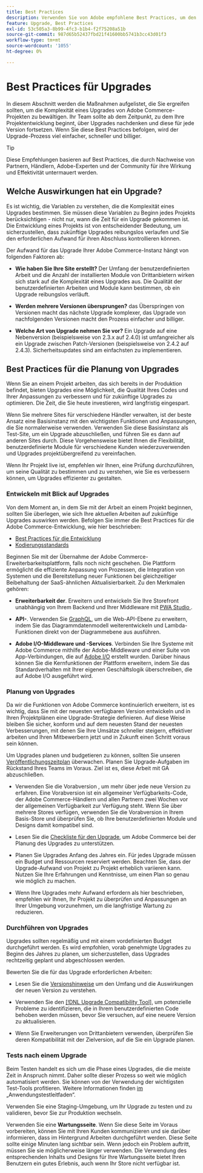 ```yaml
---
title: Best Practices
description: Verwenden Sie von Adobe empfohlene Best Practices, um den Upgrade-Prozess für Ihre Adobe Commerce-Projekte zu verwalten.
feature: Upgrade, Best Practices
exl-id: 53c505a3-8b99-4fc3-b1b4-f2f75208a51b
source-git-commit: 987d65b52437fbd21f41600bb5741b3cc43d01f3
workflow-type: tm+mt
source-wordcount: '1055'
ht-degree: 0%

---
```


# Best Practices für Upgrades

In diesem Abschnitt werden die Maßnahmen aufgelistet, die Sie ergreifen sollten, um die Komplexität eines Upgrades von Adobe Commerce-Projekten zu bewältigen. Ihr Team sollte ab dem Zeitpunkt, zu dem Ihre Projektentwicklung beginnt, über Upgrades nachdenken und diese für jede Version fortsetzen. Wenn Sie diese Best Practices befolgen, wird der Upgrade-Prozess viel einfacher, schneller und billiger.

>[!TIP]
>
>Diese Empfehlungen basieren auf Best Practices, die durch Nachweise von Partnern, Händlern, Adobe-Experten und der Community für ihre Wirkung und Effektivität untermauert werden.

## Welche Auswirkungen hat ein Upgrade?

Es ist wichtig, die Variablen zu verstehen, die die Komplexität eines Upgrades bestimmen. Sie müssen diese Variablen zu Beginn jedes Projekts berücksichtigen - nicht nur, wann die Zeit für ein Upgrade gekommen ist. Die Entwicklung eines Projekts ist von entscheidender Bedeutung, um sicherzustellen, dass zukünftige Upgrades reibungslos verlaufen und Sie den erforderlichen Aufwand für ihren Abschluss kontrollieren können.

Der Aufwand für das Upgrade Ihrer Adobe Commerce-Instanz hängt von folgenden Faktoren ab:

- **Wie haben Sie Ihre Site erstellt?** Der Umfang der benutzerdefinierten Arbeit und die Anzahl der installierten Module von Drittanbietern wirken sich stark auf die Komplexität eines Upgrades aus. Die Qualität der benutzerdefinierten Arbeiten und Module kann bestimmen, ob ein Upgrade reibungslos verläuft.

- **Werden mehrere Versionen übersprungen?** das Überspringen von Versionen macht das nächste Upgrade komplexer, das Upgrade von nachfolgenden Versionen macht den Prozess einfacher und billiger.

- **Welche Art von Upgrade nehmen Sie vor?** Ein Upgrade auf eine Nebenversion (beispielsweise von 2.3.x auf 2.4.0) ist umfangreicher als ein Upgrade zwischen Patch-Versionen (beispielsweise von 2.4.2 auf 2.4.3). Sicherheitsupdates sind am einfachsten zu implementieren.

## Best Practices für die Planung von Upgrades

Wenn Sie an einem Projekt arbeiten, das sich bereits in der Produktion befindet, bieten Upgrades eine Möglichkeit, die Qualität Ihres Codes und Ihrer Anpassungen zu verbessern und für zukünftige Upgrades zu optimieren. Die Zeit, die Sie heute investieren, wird langfristig eingespart.

Wenn Sie mehrere Sites für verschiedene Händler verwalten, ist der beste Ansatz eine Basisinstanz mit den wichtigsten Funktionen und Anpassungen, die Sie normalerweise verwenden. Verwenden Sie diese Basisinstanz als Test-Site, um ein Upgrade abzuschließen, und führen Sie es dann auf anderen Sites durch. Diese Vorgehensweise bietet Ihnen die Flexibilität, benutzerdefinierte Module für verschiedene Kunden wiederzuverwenden und Upgrades projektübergreifend zu vereinfachen.

Wenn Ihr Projekt live ist, empfehlen wir Ihnen, eine Prüfung durchzuführen, um seine Qualität zu bestimmen und zu verstehen, wie Sie es verbessern können, um Upgrades effizienter zu gestalten.

### Entwickeln mit Blick auf Upgrades

Von dem Moment an, in dem Sie mit der Arbeit an einem Projekt beginnen, sollten Sie überlegen, wie sich Ihre aktuellen Arbeiten auf zukünftige Upgrades auswirken werden. Befolgen Sie immer die Best Practices für die Adobe Commerce-Entwicklung, wie hier beschrieben:

- [Best Practices für die Entwicklung](https://developer.adobe.com/commerce/php/best-practices/)
- [Kodierungsstandards](https://developer.adobe.com/commerce/php/coding-standards/)

Beginnen Sie mit der Übernahme der Adobe Commerce-Erweiterbarkeitsplattform, falls noch nicht geschehen. Die Plattform ermöglicht die effiziente Anpassung von Prozessen, die Integration von Systemen und die Bereitstellung neuer Funktionen bei gleichzeitiger Beibehaltung der SaaS-ähnlichen Aktualisierbarkeit. Zu den Merkmalen gehören:

- **Erweiterbarkeit der**. Erweitern und entwickeln Sie Ihre Storefront unabhängig von Ihrem Backend und Ihrer Middleware mit [PWA Studio ](https://developer.adobe.com/commerce/pwa-studio/).

- **API-**. Verwenden Sie [GraphQL](https://developer.adobe.com/commerce/webapi/graphql/index.html), um die Web-API-Ebene zu erweitern, indem Sie das Diagrammdatenmodell weiterentwickeln und Lambda-Funktionen direkt von der Diagrammebene aus ausführen.

- **Adobe I/O-Middleware und -Services**. Verbinden Sie Ihre Systeme mit Adobe Commerce mithilfe der Adobe-Middleware und einer Suite von App-Verbindungen, die auf [Adobe I/O](https://www.adobe.io/) erstellt wurden. Darüber hinaus können Sie die Kernfunktionen der Plattform erweitern, indem Sie das Standardverhalten mit Ihrer eigenen Geschäftslogik überschreiben, die auf Adobe I/O ausgeführt wird.

### Planung von Upgrades

Da wir die Funktionen von Adobe Commerce kontinuierlich erweitern, ist es wichtig, dass Sie mit der neuesten verfügbaren Version entwickeln und in Ihren Projektplänen eine Upgrade-Strategie definieren. Auf diese Weise bleiben Sie sicher, konform und auf dem neuesten Stand der neuesten Verbesserungen, mit denen Sie Ihre Umsätze schneller steigern, effektiver arbeiten und Ihren Mitbewerbern jetzt und in Zukunft einen Schritt voraus sein können.

Um Upgrades planen und budgetieren zu können, sollten Sie unseren [Veröffentlichungszeitplan](https://experienceleague.adobe.com/en/docs/commerce-operations/release/planning/schedule) überwachen. Planen Sie Upgrade-Aufgaben im Rückstand Ihres Teams im Voraus. Ziel ist es, diese Arbeit mit GA abzuschließen.

- Verwenden Sie die Vorabversion , um mehr über jede neue Version zu erfahren. Eine Vorabversion ist ein allgemeiner Verfügbarkeits-Code, der Adobe Commerce-Händlern und allen Partnern zwei Wochen vor der allgemeinen Verfügbarkeit zur Verfügung steht. Wenn Sie über mehrere Stores verfügen, verwenden Sie die Vorabversion in Ihrem Basis-Store und überprüfen Sie, ob Ihre benutzerdefinierten Module und Designs damit kompatibel sind.

- Lesen Sie die [Checkliste für den Upgrade](https://support.magento.com/hc/en-us/articles/360057968951), um Adobe Commerce bei der Planung des Upgrades zu unterstützen.

- Planen Sie Upgrades Anfang des Jahres ein. Für jedes Upgrade müssen ein Budget und Ressourcen reserviert werden. Beachten Sie, dass der Upgrade-Aufwand von Projekt zu Projekt erheblich variieren kann. Nutzen Sie Ihre Erfahrungen und Kenntnisse, um einen Plan so genau wie möglich zu machen.

- Wenn Ihre Upgrades mehr Aufwand erfordern als hier beschrieben, empfehlen wir Ihnen, Ihr Projekt zu überprüfen und Anpassungen an Ihrer Umgebung vorzunehmen, um die langfristige Wartung zu reduzieren.

### Durchführen von Upgrades

Upgrades sollten regelmäßig und mit einem vordefinierten Budget durchgeführt werden. Es wird empfohlen, vorab genehmigte Upgrades zu Beginn des Jahres zu planen, um sicherzustellen, dass Upgrades rechtzeitig geplant und abgeschlossen werden.

Bewerten Sie die für das Upgrade erforderlichen Arbeiten:

- Lesen Sie die [Versionshinweise](https://experienceleague.adobe.com/en/docs/commerce-operations/release/notes/overview) um den Umfang und die Auswirkungen der neuen Version zu verstehen.

- Verwenden Sie den [[!DNL Upgrade Compatibility Tool]](../upgrade-compatibility-tool/overview.md), um potenzielle Probleme zu identifizieren, die in Ihrem benutzerdefinierten Code behoben werden müssen, bevor Sie versuchen, auf eine neuere Version zu aktualisieren.

- Wenn Sie Erweiterungen von Drittanbietern verwenden, überprüfen Sie deren Kompatibilität mit der Zielversion, auf die Sie ein Upgrade planen.

### Tests nach einem Upgrade

Beim Testen handelt es sich um die Phase eines Upgrades, die die meiste Zeit in Anspruch nimmt. Daher sollte dieser Prozess so weit wie möglich automatisiert werden. Sie können von der Verwendung der wichtigsten Test-Tools profitieren. Weitere Informationen finden [ im ](https://developer.adobe.com/commerce/testing/guide/) „Anwendungstestleitfaden“.

Verwenden Sie eine Staging-Umgebung, um Ihr Upgrade zu testen und zu validieren, bevor Sie zur Produktion wechseln.

Verwenden Sie eine **Wartungsseite**. Wenn Sie diese Seite im Voraus vorbereiten, können Sie mit Ihren Kunden kommunizieren und sie darüber informieren, dass im Hintergrund Arbeiten durchgeführt werden. Diese Seite sollte einige Minuten lang sichtbar sein. Wenn jedoch ein Problem auftritt, müssen Sie sie möglicherweise länger verwenden. Die Verwendung des entsprechenden Inhalts und Designs für Ihre Wartungsseite bietet Ihren Benutzern ein gutes Erlebnis, auch wenn Ihr Store nicht verfügbar ist.

